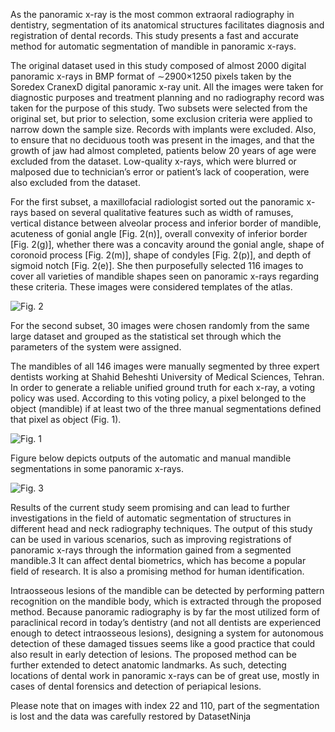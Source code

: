 As the panoramic x-ray is the most common extraoral radiography in dentistry, segmentation of its anatomical structures facilitates diagnosis and registration of dental records. This study presents a fast and accurate method for automatic segmentation of mandible in panoramic x-rays. 

The original dataset used in this study composed of almost 2000 digital panoramic x-rays in BMP format of ∼2900×1250 pixels taken by the Soredex CranexD digital panoramic x-ray unit. All the images were taken for diagnostic purposes and treatment planning and no radiography record was taken for the purpose of this study. Two subsets were selected from the original set, but prior to selection, some exclusion criteria were applied to narrow down the sample size. Records with implants were excluded. Also, to ensure that no deciduous tooth was present in the images, and that the growth of jaw had almost completed, patients below 20 years of age were excluded from the dataset. Low-quality x-rays, which were blurred or malposed due to technician’s error or patient’s lack of cooperation, were also excluded from the dataset.

For the first subset, a maxillofacial radiologist sorted out the panoramic x-rays based on several qualitative features such as width of ramuses, vertical distance between alveolar process and inferior border of mandible, acuteness of gonial angle [Fig. 2(n)], overall convexity of inferior border [Fig. 2(g)], whether there was a concavity around the gonial angle, shape of coronoid process [Fig. 2(m)], shape of condyles [Fig. 2(p)], and depth of sigmoid notch [Fig. 2(e)]. She then purposefully selected 116 images to cover all varieties of mandible shapes seen on panoramic x-rays regarding these criteria. These images were considered templates of the atlas.

![Fig. 2](https://i.ibb.co/jrPjWx0/JMI-002-044003-g002.jpg)

For the second subset, 30 images were chosen randomly from the same large dataset and grouped as the statistical set through which the parameters of the system were assigned.

The mandibles of all 146 images were manually segmented by three expert dentists working at Shahid Beheshti University of Medical Sciences, Tehran. In order to generate a reliable unified ground truth for each x-ray, a voting policy was used. According to this voting policy, a pixel belonged to the object (mandible) if at least two of the three manual segmentations defined that pixel as object (Fig. 1).

![Fig. 1](https://i.ibb.co/yftf4L8/JMI-002-044003-g001.jpg)

Figure below depicts outputs of the automatic and manual mandible segmentations in some panoramic x-rays.

![Fig. 3](https://i.ibb.co/X2z0nK5/JMI-002-044003-g007.jpg)

Results of the current study seem promising and can lead to further investigations in the field of automatic segmentation of structures in different head and neck radiography techniques. The output of this study can be used in various scenarios, such as improving registrations of panoramic x-rays through the information gained from a segmented mandible.3 It can affect dental biometrics, which has become a popular field of research. It is also a promising method for human identification.

Intraosseous lesions of the mandible can be detected by performing pattern recognition on the mandible body, which is extracted through the proposed method. Because panoramic radiography is by far the most utilized form of paraclinical record in today’s dentistry (and not all dentists are experienced enough to detect intraosseous lesions), designing a system for autonomous detection of these damaged tissues seems like a good practice that could also result in early detection of lesions. The proposed method can be further extended to detect anatomic landmarks. As such, detecting locations of dental work in panoramic x-rays can be of great use, mostly in cases of dental forensics and detection of periapical lesions.

Please note that on images with index 22 and 110, part of the segmentation is lost and the data was carefully restored by DatasetNinja
